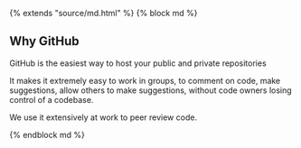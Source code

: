 {% extends "source/md.html" %}
{% block md %}

## Why GitHub
GitHub is the easiest way to host your public and private repositories

It makes it extremely easy to work in groups, to comment on code, make suggestions, allow others to make suggestions, without code owners losing control of a codebase.

We use it extensively at work to peer review code.

{% endblock md %}
